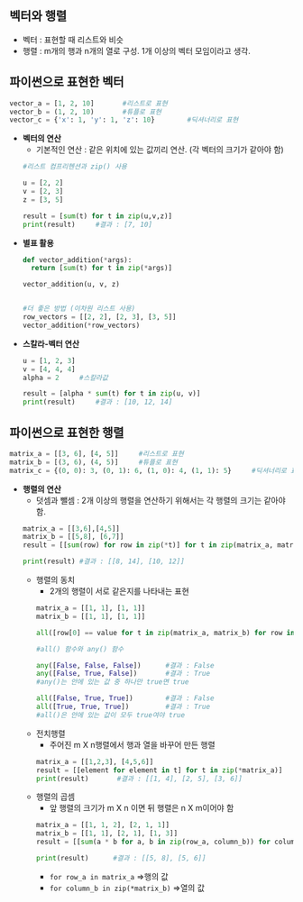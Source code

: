 ## 벡터와 행렬
+ 벡터 : 표현할 때 리스트와 비슷
+ 행렬 : m개의 행과 n개의 열로 구성. 1개 이상의 벡터 모임이라고 생각.


## 파이썬으로 표현한 벡터
```python
vector_a = [1, 2, 10]       #리스트로 표현
vector_b = (1, 2, 10)       #튜플로 표현
vector_c = {'x': 1, 'y': 1, 'z': 10}        #딕셔너리로 표현
```
+ **벡터의 연산**
  + 기본적인 연산 : 같은 위치에 있는 값끼리 연산. (각 벡터의 크기가 같아야 함)
  ```python
  #리스트 컴프리헨션과 zip() 사용

  u = [2, 2]
  v = [2, 3]
  z = [3, 5]

  result = [sum(t) for t in zip(u,v,z)]
  print(result)     #결과 : [7, 10]
  ```
+ **별표 활용**
  ```python
  def vector_addition(*args):
    return [sum(t) for t in zip(*args)]

  vector_addition(u, v, z)


  #더 좋은 방법 (이차원 리스트 사용)
  row_vectors = [[2, 2], [2, 3], [3, 5]]
  vector_addition(*row_vectors)  
  ```
+ **스칼라-벡터 연산**
  ```python
  u = [1, 2, 3]
  v = [4, 4, 4]
  alpha = 2     #스칼라값

  result = [alpha * sum(t) for t in zip(u, v)]
  print(result)     #결과 : [10, 12, 14]
  ```  


## 파이썬으로 표현한 행렬
```python
matrix_a = [[3, 6], [4, 5]]     #리스트로 표현
matrix_b = [(3, 6), (4, 5)]     #튜플로 표현
matrix_c = {(0, 0): 3, (0, 1): 6, (1, 0): 4, (1, 1): 5}     #딕셔너리로 표현
``` 
+ **행렬의 연산**
  + 덧셈과 뺄셈 : 2개 이상의 행렬을 연산하기 위해서는 각 행렬의 크기는 같아야 함.
  ```python
  matrix_a = [[3,6],[4,5]]
  matrix_b = [[5,8], [6,7]]
  result = [[sum(row) for row in zip(*t)] for t in zip(matrix_a, matrix_b)]

  print(result) #결과 : [[8, 14], [10, 12]]
  ```
  + 행렬의 동치
    + 2개의 행렬이 서로 같은지를 나타내는 표현
    ```python
    matrix_a = [[1, 1], [1, 1]]
    matrix_b = [[1, 1], [1, 1]]

    all([row[0] == value for t in zip(matrix_a, matrix_b) for row in zip(*t) for value in row])     #결과 : True
    ``` 
    ```python
    #all() 함수와 any() 함수

    any([False, False, False])      #결과 : False
    any([False, True, False])       #결과 : True 
    #any()는 안에 있는 값 중 하나만 true면 true

    all([False, True, True])        #결과 : False
    all([True, True, True])         #결과 : True
    #all()은 안에 있는 값이 모두 true여야 true
    ```
  + 전치행렬
    + 주어진 m X n행렬에서 행과 열을 바꾸어 만든 행렬
    ```python
    matrix_a = [[1,2,3], [4,5,6]]
    result = [[element for element in t] for t in zip(*matrix_a)]
    print(result)       #결과 : [[1, 4], [2, 5], [3, 6]]
    ```   
  + 행렬의 곱셈
    + 앞 행렬의 크기가 m X n 이면 뒤 행렬은 n X m이어야 함
     ```python
     matrix_a = [[1, 1, 2], [2, 1, 1]]
     matrix_b = [[1, 1], [2, 1], [1, 3]]
     result = [[sum(a * b for a, b in zip(row_a, column_b)) for column_b in zip(*matrix_b)] for row_a in matrix_a]

     print(result)      #결과 : [[5, 8], [5, 6]]
     ``` 
     + `for row_a in matrix_a`   =>행의 값
     + `for column_b in zip(*matrix_b)`     =>열의 값 
